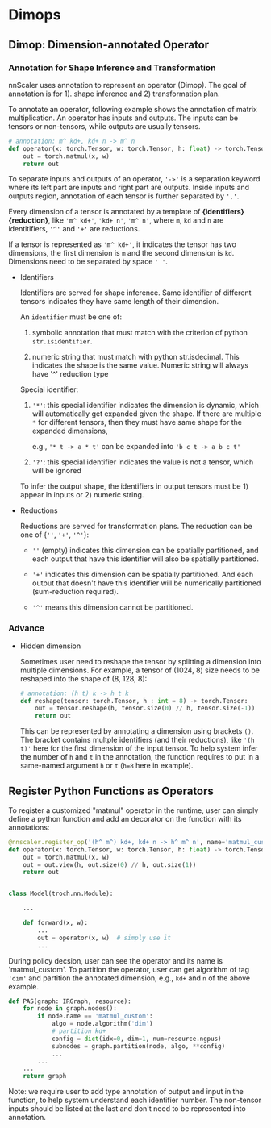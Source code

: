 # Dimops

## Dimop: Dimension-annotated Operator

### Annotation for Shape Inference and Transformation

nnScaler uses annotation to represent an operator (Dimop).
The goal of annotation is for 1). shape inference and 2) transformation plan.

To annotate an operator, following example shows the annotation of matrix multiplication. An operator has inputs and outputs. The inputs can be tensors or non-tensors, while outputs are usually tensors.

```py
# annotation: m^ kd+, kd+ n -> m^ n
def operator(x: torch.Tensor, w: torch.Tensor, h: float) -> torch.Tensor:
    out = torch.matmul(x, w)
    return out
```

To separate inputs and outputs of an operator, `'->'` is a separation keyword where its left part are inputs and right part are outputs. Inside inputs and outputs region, annotation of each tensor is further separated by `','`.

Every dimension of a tensor is annotated by a template of **{identifiers}{reduction}**, like `'m^ kd+'`, `'kd+ n'`, `'m^ n'`, where `m`, `kd` and `n` are identitifiers, `'^'` and `'+'` are reductions.

If a tensor is represented as `'m^ kd+'`, it indicates the tensor has two dimensions, the first dimension is `m` and the second dimension is `kd`. Dimensions need to be separated by space `' '`.

* Identifiers

  Identifiers are served for shape inference. Same identifier of different tensors indicates they have same length of their dimension.

  An `identifier` must be one of:

    1) symbolic annotation that must match with the criterion of python `str.isidentifier`.

    2) numeric string that must match with python str.isdecimal. This indicates the shape is the same value. Numeric string will always have '^' reduction type

  Special identifier:

    1) `'*'`: this special identifier indicates the dimension is dynamic, which will automatically get expanded given the shape. If there are multiple `*` for different tensors, then they must have same shape for the expanded dimensions,

        e.g., `'* t -> a * t'` can be expanded into `'b c t -> a b c t'`

    2) `'?'`: this special identifier indicates the value is not a tensor, which will be ignored

  To infer the output shape, the identifiers in output tensors must be 1) appear in inputs or 2) numeric string.

* Reductions

  Reductions are served for transformation plans. The reduction can be one of {`''`, `'+'`, `'^'`}:

    * `''` (empty) indicates this dimension can be spatially partitioned, and each output that have this identifier will also be spatially partitioned.

    * `'+'` indicates this dimension can be spatially partitioned. And each output that doesn't have this identifier will be numerically partitioned (sum-reduction required).

    * `'^'` means this dimension cannot be partitioned.

### Advance

* Hidden dimension

  Sometimes user need to reshape the tensor by splitting a dimension into multiple dimensions. For example, a tensor of (1024, 8) size needs to be reshaped into the shape of (8, 128, 8):

  ```py
  # annotation: (h t) k -> h t k
  def reshape(tensor: torch.Tensor, h : int = 8) -> torch.Tensor:
      out = tensor.reshape(h, tensor.size(0) // h, tensor.size(-1))
      return out
  ```

  This can be represented by annotating a dimension using brackets `()`. The bracket contains multple identifiers (and their reductions), like `'(h t)'` here for the first dimension of the input tensor. To help system infer the number of `h` and `t` in the annotation, the function requires to put in a same-named argument `h` or `t` (`h=8` here in example).


## Register Python Functions as Operators

To register a customized "matmul" operator in the runtime, user can simply define a python function and add an decorator on the function with its annotations:

```py
@nnscaler.register_op('(h^ m^) kd+, kd+ n -> h^ m^ n', name='matmul_custom')
def operator(x: torch.Tensor, w: torch.Tensor, h: float) -> torch.Tensor:
    out = torch.matmul(x, w)
    out = out.view(h, out.size(0) // h, out.size(1))
    return out


class Model(troch.nn.Module):

    ...

    def forward(x, w):
        ...
        out = operator(x, w)  # simply use it
        ...
```

During policy decsion, user can see the operator and its name is 'matmul_custom'. To partition the operator, user can get algorithm of tag `'dim'` and partition the annotated dimension, e.g., `kd+` and `n` of the above example.

```py
def PAS(graph: IRGraph, resource):
    for node in graph.nodes():
        if node.name == 'matmul_custom':
            algo = node.algorithm('dim')
            # partition kd+
            config = dict(idx=0, dim=1, num=resource.ngpus)
            subnodes = graph.partition(node, algo, **config)
            ...
        ...
    ...
    return graph
```

Note: we require user to add type annotation of output and input in the function, to help system understand each identifier number. The non-tensor inputs should be listed at the last and don't need to be represented into annotation.
